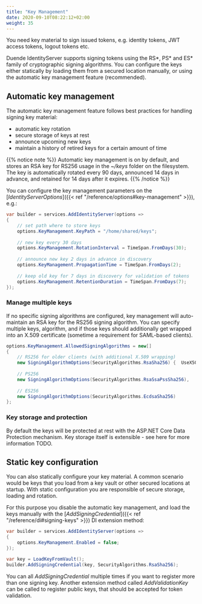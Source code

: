 ```yaml
---
title: "Key Management"
date: 2020-09-10T08:22:12+02:00
weight: 35
---
```


You need key material to sign issued tokens, e.g. identity tokens, JWT access tokens, logout tokens etc.

Duende IdentityServer supports signing tokens using the RS*, PS* and ES* family of cryptographic signing algorithms. You can configure the keys either statically by loading them from a secured location manually, or using the automatic key management feature (recommended).

## Automatic key management
The automatic key management feature follows best practices for handling signing key material:

* automatic key rotation
* secure storage of keys at rest
* announce upcoming new keys
* maintain a history of retired keys for a certain amount of time

{{% notice note %}}
Automatic key management is on by default, and stores an RSA key for RS256 usage in the *~/keys* folder on the filesystem.
The key is automatically rotated every 90 days, announced 14 days in advance, and retained for 14 days after it expires.
{{% /notice %}}

You can configure the key management parameters on the [*IdentityServerOptions*]({{< ref "/reference/options#key-management" >}}), e.g.:

```cs
var builder = services.AddIdentityServer(options =>
{
    // set path where to store keys
    options.KeyManagement.KeyPath = "/home/shared/keys";
    
    // new key every 30 days
    options.KeyManagement.RotationInterval = TimeSpan.FromDays(30);
    
    // announce new key 2 days in advance in discovery
    options.KeyManagement.PropagationTime = TimeSpan.FromDays(2);
    
    // keep old key for 7 days in discovery for validation of tokens
    options.KeyManagement.RetentionDuration = TimeSpan.FromDays(7);
});
```

### Manage multiple keys
If no specific signing algorithms are configured, key management will auto-maintain an RSA key for the RS256 signing algorithm. You can specify multiple keys, algorithm, and if those keys should additionally get wrapped into an X.509 certificate (sometime a requirement for SAML-based clients).

```cs
options.KeyManagement.AllowedSigningAlgorithms = new[]
{
    // RS256 for older clients (with additional X.509 wrapping)
    new SigningAlgorithmOptions(SecurityAlgorithms.RsaSha256) {  UseX509Certificate = true },
    
    // PS256
    new SigningAlgorithmOptions(SecurityAlgorithms.RsaSsaPssSha256),
    
    // ES256
    new SigningAlgorithmOptions(SecurityAlgorithms.EcdsaSha256)
};
```

### Key storage and protection
By default the keys will be protected at rest with the ASP.NET Core Data Protection mechanism. Key storage itself is extensible - see here for more information TODO.

## Static key configuration
You can also statically configure your key material. A common scenario would be keys that you load from a key vault or other secured locations at startup. With static configuration you are responsible of secure storage, loading and rotation.

For this purpose you disable the automatic key management, and load the keys manually with the [*AddSigningCredential*]({{< ref "/reference/di#signing-keys" >}}) DI extension method:

```cs
var builder = services.AddIdentityServer(options =>
{  
    options.KeyManagement.Enabled = false;
});

var key = LoadKeyFromVault();
builder.AddSigningCredential(key, SecurityAlgorithms.RsaSha256);
```

You can all *AddSigningCredential* multiple times if you want to register more than one signing key. Another extension method called *AddValidationKey* can be called to register public keys, that should be accepted for token validation.